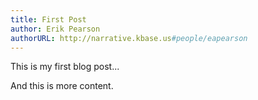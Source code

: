 ```yaml
---
title: First Post
author: Erik Pearson
authorURL: http://narrative.kbase.us#people/eapearson
---
```


This is my first blog post...

<!--truncate-->

And this is more content.
